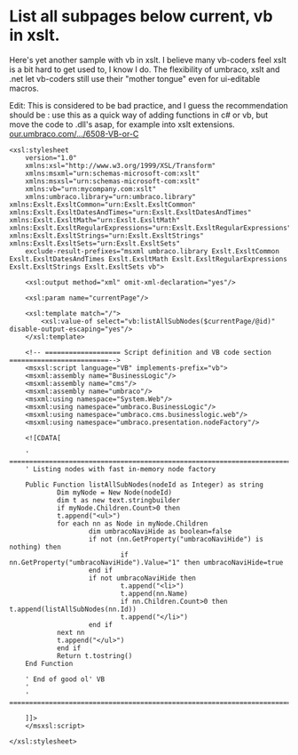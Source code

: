 # List all subpages below current, vb in xslt.

Here's yet another sample with vb in xslt. I believe many vb-coders feel xslt is a bit hard to get used to, I know I do. The flexibility of umbraco, xslt and .net let vb-coders still use their "mother tongue" even for ui-editable macros.

Edit: This is considered to be bad practice, and I guess the recommendation should be : use this as a quick way of adding functions in c# or vb, but move the code to .dll's asap, for example into xslt extensions. [our.umbraco.com/.../6508-VB-or-C](https://our.umbraco.com/forum/developers/xslt/6508-VB-or-C#-within-xslt-xslt-only-used-for-the-call-bad-practice)

	<xsl:stylesheet 
		version="1.0" 
		xmlns:xsl="http://www.w3.org/1999/XSL/Transform" 
		xmlns:msxml="urn:schemas-microsoft-com:xslt"
		xmlns:msxsl="urn:schemas-microsoft-com:xslt"
		xmlns:vb="urn:mycompany.com:xslt"
		xmlns:umbraco.library="urn:umbraco.library" xmlns:Exslt.ExsltCommon="urn:Exslt.ExsltCommon" xmlns:Exslt.ExsltDatesAndTimes="urn:Exslt.ExsltDatesAndTimes" xmlns:Exslt.ExsltMath="urn:Exslt.ExsltMath" xmlns:Exslt.ExsltRegularExpressions="urn:Exslt.ExsltRegularExpressions" xmlns:Exslt.ExsltStrings="urn:Exslt.ExsltStrings" xmlns:Exslt.ExsltSets="urn:Exslt.ExsltSets" 
		exclude-result-prefixes="msxml umbraco.library Exslt.ExsltCommon Exslt.ExsltDatesAndTimes Exslt.ExsltMath Exslt.ExsltRegularExpressions Exslt.ExsltStrings Exslt.ExsltSets vb">

		<xsl:output method="xml" omit-xml-declaration="yes"/>

		<xsl:param name="currentPage"/>

		<xsl:template match="/">
			<xsl:value-of select="vb:listAllSubNodes($currentPage/@id)" disable-output-escaping="yes"/>
		</xsl:template>
		
		<!-- =================== Script definition and VB code section =========================-->
		<msxsl:script language="VB" implements-prefix="vb">
        <msxml:assembly name="BusinessLogic"/>
        <msxml:assembly name="cms"/>
        <msxml:assembly name="umbraco"/>
        <msxml:using namespace="System.Web"/>
        <msxml:using namespace="umbraco.BusinessLogic"/>
        <msxml:using namespace="umbraco.cms.businesslogic.web"/>
        <msxml:using namespace="umbraco.presentation.nodeFactory"/>
        
        <![CDATA[

        ' =============================================================================
        ' Listing nodes with fast in-memory node factory

        Public Function listAllSubNodes(nodeId as Integer) as string
                Dim myNode = New Node(nodeId)
                dim t as new text.stringbuilder
                if myNode.Children.Count>0 then 
                t.append("<ul>")
                for each nn as Node in myNode.Children
                        dim umbracoNaviHide as boolean=false
                        if not (nn.GetProperty("umbracoNaviHide") is nothing) then
                                if nn.GetProperty("umbracoNaviHide").Value="1" then umbracoNaviHide=true
                        end if
                        if not umbracoNaviHide then
                                t.append("<li>")
                                t.append(nn.Name)
                                if nn.Children.Count>0 then t.append(listAllSubNodes(nn.Id))
                                t.append("</li>")
                        end if
                next nn
                t.append("</ul>")
                end if
                Return t.tostring()
        End Function

        ' End of good ol' VB
        '
        ' =============================================================================

        ]]>
        </msxsl:script>

	</xsl:stylesheet>